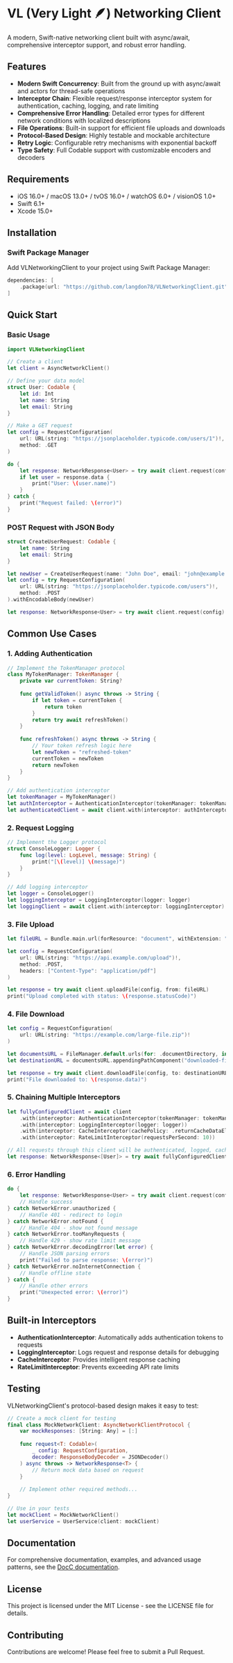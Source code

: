 # VL (Very Light 🪶) Networking Client

A modern, Swift-native networking client built with async/await, comprehensive interceptor support, and robust error handling.

## Features

- **Modern Swift Concurrency**: Built from the ground up with async/await and actors for thread-safe operations
- **Interceptor Chain**: Flexible request/response interceptor system for authentication, caching, logging, and rate limiting
- **Comprehensive Error Handling**: Detailed error types for different network conditions with localized descriptions
- **File Operations**: Built-in support for efficient file uploads and downloads
- **Protocol-Based Design**: Highly testable and mockable architecture
- **Retry Logic**: Configurable retry mechanisms with exponential backoff
- **Type Safety**: Full Codable support with customizable encoders and decoders

## Requirements

- iOS 16.0+ / macOS 13.0+ / tvOS 16.0+ / watchOS 6.0+ / visionOS 1.0+
- Swift 6.1+
- Xcode 15.0+

## Installation

### Swift Package Manager

Add VLNetworkingClient to your project using Swift Package Manager:

```swift
dependencies: [
    .package(url: "https://github.com/langdon78/VLNetworkingClient.git", from: "0.1.0")
]
```

## Quick Start

### Basic Usage

```swift
import VLNetworkingClient

// Create a client
let client = AsyncNetworkClient()

// Define your data model
struct User: Codable {
    let id: Int
    let name: String
    let email: String
}

// Make a GET request
let config = RequestConfiguration(
    url: URL(string: "https://jsonplaceholder.typicode.com/users/1")!,
    method: .GET
)

do {
    let response: NetworkResponse<User> = try await client.request(config)
    if let user = response.data {
        print("User: \(user.name)")
    }
} catch {
    print("Request failed: \(error)")
}
```

### POST Request with JSON Body

```swift
struct CreateUserRequest: Codable {
    let name: String
    let email: String
}

let newUser = CreateUserRequest(name: "John Doe", email: "john@example.com")
let config = try RequestConfiguration(
    url: URL(string: "https://jsonplaceholder.typicode.com/users")!,
    method: .POST
).withEncodableBody(newUser)

let response: NetworkResponse<User> = try await client.request(config)
```

## Common Use Cases

### 1. Adding Authentication

```swift
// Implement the TokenManager protocol
class MyTokenManager: TokenManager {
    private var currentToken: String?
    
    func getValidToken() async throws -> String {
        if let token = currentToken {
            return token
        }
        return try await refreshToken()
    }
    
    func refreshToken() async throws -> String {
        // Your token refresh logic here
        let newToken = "refreshed-token"
        currentToken = newToken
        return newToken
    }
}

// Add authentication interceptor
let tokenManager = MyTokenManager()
let authInterceptor = AuthenticationInterceptor(tokenManager: tokenManager)
let authenticatedClient = await client.with(interceptor: authInterceptor)
```

### 2. Request Logging

```swift
// Implement the Logger protocol
struct ConsoleLogger: Logger {
    func log(level: LogLevel, message: String) {
        print("[\(level)] \(message)")
    }
}

// Add logging interceptor
let logger = ConsoleLogger()
let loggingInterceptor = LoggingInterceptor(logger: logger)
let loggingClient = await client.with(interceptor: loggingInterceptor)
```

### 3. File Upload

```swift
let fileURL = Bundle.main.url(forResource: "document", withExtension: "pdf")!

let config = RequestConfiguration(
    url: URL(string: "https://api.example.com/upload")!,
    method: .POST,
    headers: ["Content-Type": "application/pdf"]
)

let response = try await client.uploadFile(config, from: fileURL)
print("Upload completed with status: \(response.statusCode)")
```

### 4. File Download

```swift
let config = RequestConfiguration(
    url: URL(string: "https://example.com/large-file.zip")!
)

let documentsURL = FileManager.default.urls(for: .documentDirectory, in: .userDomainMask).first!
let destinationURL = documentsURL.appendingPathComponent("downloaded-file.zip")

let response = try await client.downloadFile(config, to: destinationURL)
print("File downloaded to: \(response.data)")
```

### 5. Chaining Multiple Interceptors

```swift
let fullyConfiguredClient = await client
    .with(interceptor: AuthenticationInterceptor(tokenManager: tokenManager))
    .with(interceptor: LoggingInterceptor(logger: logger))
    .with(interceptor: CacheInterceptor(cachePolicy: .returnCacheDataElseLoad))
    .with(interceptor: RateLimitInterceptor(requestsPerSecond: 10))

// All requests through this client will be authenticated, logged, cached, and rate-limited
let response: NetworkResponse<[User]> = try await fullyConfiguredClient.request(usersConfig)
```

### 6. Error Handling

```swift
do {
    let response: NetworkResponse<User> = try await client.request(config)
    // Handle success
} catch NetworkError.unauthorized {
    // Handle 401 - redirect to login
} catch NetworkError.notFound {
    // Handle 404 - show not found message
} catch NetworkError.tooManyRequests {
    // Handle 429 - show rate limit message
} catch NetworkError.decodingError(let error) {
    // Handle JSON parsing errors
    print("Failed to parse response: \(error)")
} catch NetworkError.noInternetConnection {
    // Handle offline state
} catch {
    // Handle other errors
    print("Unexpected error: \(error)")
}
```

## Built-in Interceptors

- **AuthenticationInterceptor**: Automatically adds authentication tokens to requests
- **LoggingInterceptor**: Logs request and response details for debugging
- **CacheInterceptor**: Provides intelligent response caching
- **RateLimitInterceptor**: Prevents exceeding API rate limits

## Testing

VLNetworkingClient's protocol-based design makes it easy to test:

```swift
// Create a mock client for testing
final class MockNetworkClient: AsyncNetworkClientProtocol {
    var mockResponses: [String: Any] = [:]
    
    func request<T: Codable>(
        _ config: RequestConfiguration,
        decoder: ResponseBodyDecoder = JSONDecoder()
    ) async throws -> NetworkResponse<T> {
        // Return mock data based on request
    }
    
    // Implement other required methods...
}

// Use in your tests
let mockClient = MockNetworkClient()
let userService = UserService(client: mockClient)
```

## Documentation

For comprehensive documentation, examples, and advanced usage patterns, see the [DocC documentation](Sources/VLNetworkingClient/VLNetworkingClient.docc/VLNetworkingClient.md).

## License

This project is licensed under the MIT License - see the LICENSE file for details.

## Contributing

Contributions are welcome! Please feel free to submit a Pull Request.
